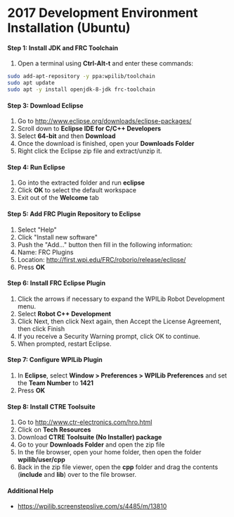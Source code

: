 # 2017 Development Environment Installation (Ubuntu)

#### Step 1: Install JDK and FRC Toolchain
1. Open a terminal using **Ctrl-Alt-t** and enter these commands:
```bash
sudo add-apt-repository -y ppa:wpilib/toolchain
sudo apt update
sudo apt -y install openjdk-8-jdk frc-toolchain
```

#### Step 3: Download Eclipse
1. Go to http://www.eclipse.org/downloads/eclipse-packages/
2. Scroll down to **Eclipse IDE for C/C++ Developers**
3. Select **64-bit** and then **Download**
4. Once the download is finished, open your **Downloads Folder**
5. Right click the Eclipse zip file and extract/unzip it.

#### Step 4: Run Eclipse
1. Go into the extracted folder and run **eclipse**
2. Click **OK** to select the default workspace
3. Exit out of the **Welcome** tab

#### Step 5: Add FRC Plugin Repository to Eclipse
1. Select "Help"
2. Click "Install new software"
3. Push the "Add..." button then fill in the following information:
4. Name: FRC Plugins
5. Location: http://first.wpi.edu/FRC/roborio/release/eclipse/
6. Press **OK**

#### Step 6: Install FRC Eclipse Plugin
1. Click the arrows if necessary to expand the WPILib Robot Development menu.
2. Select **Robot C++ Development**
3. Click Next, then click Next again, then Accept the License Agreement, then click Finish
4. If you receive a Security Warning prompt, click OK to continue.
5. When prompted, restart Eclipse.

#### Step 7: Configure WPILib Plugin
1. In **Eclipse**, select **Window > Preferences > WPILib Preferences** and set the **Team Number** to **1421**
2. Press **OK**

#### Step 8: Install CTRE Toolsuite
1. Go to http://www.ctr-electronics.com/hro.html
2. Click on **Tech Resources**
3. Download **CTRE Toolsuite (No Installer) package**
4. Go to your **Downloads Folder** and open the zip file
5. In the file browser, open your home folder, then open the folder **wpilib/user/cpp**
5. Back in the zip file viewer, open the **cpp** folder and drag the contents (**include** and **lib**) over to the file browser.

#### Additional Help
- https://wpilib.screenstepslive.com/s/4485/m/13810
